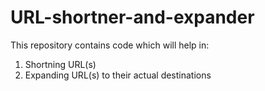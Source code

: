 # URL-shortner-and-expander

This repository contains code which will help in:
1. Shortning URL(s)
2. Expanding URL(s) to their actual destinations

